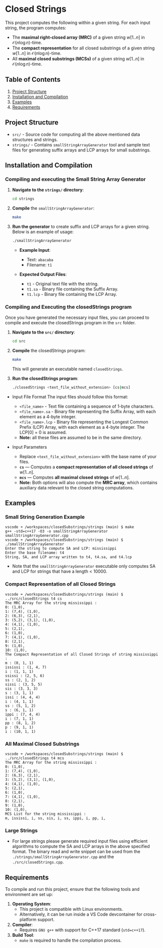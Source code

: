 # Closed Strings 

This project computes the following within a given string. For each input string, the program computes:
- The **maximal right-closed array (MRC)** of a given string $w[1..n]$ in $\mathcal{O}(n \log n)$-time.
- The **compact representation** for all closed substrings of a given string $w[1..n]$ in $\mathcal{O}(n \log n)$-time. 
- All **maximal closed substrings (MCSs)** of a given string $w[1..n]$ in $\mathcal{O}(n \log n)$-time.

## Table of Contents
1. [Project Structure](#project-structure)
2. [Installation and Compilation](#installation-and-compilation)
3. [Examples](#examples)
4. [Requirements](#requirements)


## Project Structure

- `src/` - Source code for computing all the above mentioned data structures and strings. 
- `strings/` - Contains `smallStringArrayGenerator` tool and sample text files for generating suffix arrays and LCP arrays for small substrings.

## Installation and Compilation

### Compiling and executing the Small String Array Generator

1. **Navigate to the `strings/` directory**:
    ```bash
    cd strings
    ```

2. **Compile** the `smallStringArrayGenerator`:
    ```bash
    make
    ```

3. **Run the generator** to create suffix and LCP arrays for a given string. Below is an example of usage:

    ```bash
    ./smallStringArrayGenerator
    ```

    - **Example Input**:
      - Text: `abacaba`
      - Filename: `t1`

    - **Expected Output Files**:
      - `t1` - Original text file with the string.
      - `t1.sa` - Binary file containing the Suffix Array.
      - `t1.lcp` - Binary file containing the LCP Array.

### Compiling and Executing the closedStrings program

Once you have generated the necessary input files, you can proceed to compile and execute the closedStrings program in the `src` folder.

1. **Navigate to the `src/` directory**:
    ```bash
    cd src
    ```

2. **Compile** the closedStrings program:
    ```bash
    make
    ```

    This will generate an executable named `closedStrings`.

3. **Run the closedStrings program**:
    ```bash
    ./closedStrings <text_file_without_extension> [cs|mcs]
    ```

- Input File Format
The input files should follow this format:
    - `<file_name>` - Text file containing a sequence of 1-byte characters.
    - `<file_name>.sa` - Binary file representing the Suffix Array, with each element as a 4-byte integer.
    - `<file_name>.lcp` - Binary file representing the Longest Common Prefix (LCP) Array, with each element as a 4-byte integer. The LCP[0] = 0 is assumed. 
    - **Note:** all these files are assumed to be in the same directory. 

- Input Parameters
    - Replace `<text_file_without_extension>` with the base name of your files.
    - **`cs`** — Computes a **compact representation of all closed strings** of $w[1..n]$.
    - **`mcs`** — Computes **all maximal closed strings** of $w[1..n]$.
    - **Note:** Both options will also compute the **MRC array**, which contains auxiliary data relevant to the closed string computations.

## Examples

### Small String Generation Example
    
    vscode ➜ /workspaces/closedSubstrings/strings (main) $ make
    g++ -std=c++17 -O3 -o smallStringArrayGenerator smallStringArrayGenerator.cpp
    vscode ➜ /workspaces/closedSubstrings/strings (main) $ ./smallStringArrayGenerator
    Enter the string to compute SA and LCP: mississippi
    Enter the base filename: t4
    String, SA, and LCP array written to t4, t4.sa, and t4.lcp

- Note that the `smallStringArrayGenerator` executable only computes SA and LCP for strings that have a length < 10000. 

### Compact Representation of all Closed Strings 

    vscode ➜ /workspaces/closedSubstrings/strings (main) $ ../src/closedStrings t4 cs
    The MRC Array for the string mississippi : 
    0: (1,0), 
    1: (7,4), (1,0), 
    2: (6,3), (2,1), 
    3: (5,2), (3,1), (1,0), 
    4: (4,1), (1,0), 
    5: (2,1), 
    6: (1,0), 
    7: (4,1), (1,0), 
    8: (2,1), 
    9: (1,0), 
    10: (1,0), 
    The Compact Representation of all Closed Strings of string mississippi : 
    m : (0, 1, 1)
    ississi : (1, 4, 7)
    i : (1, 1, 1)
    ssissi : (2, 5, 6)
    ss : (2, 1, 2)
    sissi : (3, 5, 5)
    sis : (3, 3, 3)
    s : (3, 1, 1)
    issi : (4, 4, 4)
    i : (4, 1, 1)
    ss : (5, 1, 2)
    s : (6, 1, 1)
    ippi : (7, 4, 4)
    i : (7, 1, 1)
    pp : (8, 1, 2)
    p : (9, 1, 1)
    i : (10, 1, 1)

### All Maximal Closed Substrings

    vscode ➜ /workspaces/closedSubstrings/strings (main) $ ../src/closedStrings t4 mcs
    The MRC Array for the string mississippi : 
    0: (1,0), 
    1: (7,4), (1,0), 
    2: (6,3), (2,1), 
    3: (5,2), (3,1), (1,0), 
    4: (4,1), (1,0), 
    5: (2,1), 
    6: (1,0), 
    7: (4,1), (1,0), 
    8: (2,1), 
    9: (1,0), 
    10: (1,0), 
    MCS List for the string mississippi : 
    m, ississi, i, ss, sis, i, ss, ippi, i, pp, i,

### Large Strings 
- For large strings please generate required input files using efficient algorithms to compute the SA and LCP arrays in the above specified format. The binary read and write snippet can be used from the `./strings/smallStringArrayGenerator.cpp` and the `./src/closedStrings.cpp`. 

## Requirements
To compile and run this project, ensure that the following tools and environment are set up:
1. **Operating System**: 
   - This project is compatible with Linux environments.
   - Alternatively, it can be run inside a VS Code devcontainer for cross-platform support.
2. **Compiler**:
   - Requires `GNU g++` with support for C++17 standard (`std=c++17`).
3. **Build Tool**:
   - `make` is required to handle the compilation process.

